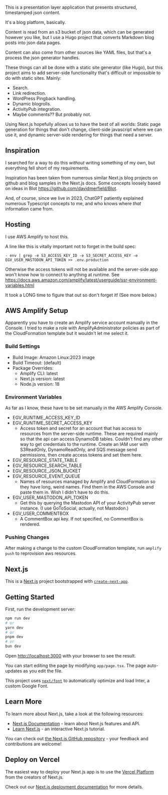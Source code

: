 This is a presentation layer application that presents structured, timestamped json content.

It's a blog platform, basically.

Content is read from an s3 bucket of json data, which can be generated however you like, but I use a Hugo project that converts Markdown blog posts into json data pages.

Content can also come from other sources like YAML files, but that's a process the json generator handles.

These things can all be done with a static site generator (like Hugo), but this project aims to add server-side functionality that's difficult or impossible to do with static sites. Mainly:

- Search.
- Link redirection.
- WordPress Pingback handling.
- Dynamic blogrolls.
- ActivityPub integration.
- Maybe comments?? But probably not.

Using Next.js hopefully allows us to have the best of all worlds: Static page generation for things that don't change, client-side javascript where we can use it, and dynamic server-side rendering for things that need a server.

## Inspiration

I searched for a way to do this _without_ writing something of my own, but everything fell short of my requirements.

Inspiration has been taken from numerous similar Next.js blog projects on github and blog samples in the Next.js docs. Some concepts loosely based on ideas in Blot https://github.com/davidmerfield/Blot.

And, of course, since we live in 2023, ChatGPT patiently explained numerous Typescript concepts to me, and who knows where _that_ information came from.

## Hosting

I use AWS Amplify to host this.

A line like this is vitally important not to forget in the build spec:

```
- env | grep -e S3_ACCESS_KEY_ID -e S3_SECRET_ACCESS_KEY -e EGV_USER_MASTODON_API_TOKEN >> .env.production
```

Otherwise the access tokens will not be available and the server-side app won't know how to connect to anything at runtime. See https://docs.aws.amazon.com/amplify/latest/userguide/ssr-environment-variables.html

It took a LONG time to figure that out so don't forget it! (See more below.)

## AWS Amplify Setup

Apparently you have to create an Amplify service account manually in the Console. I tried to make a role with AmplifyAdministrator policies as part of the CloudFormation template but it wouldn't let me select it.

### Build Settings

- Build Image: Amazon Linux:2023 image
- Build Timeout: (default)
- Package Overrides:
  - Amplify CLI: latest
  - Next.js version: latest
  - Node.js version: 18

### Environment Variables

As far as I know, these have to be set manually in the AWS Amplify Console.

- EGV_RUNTIME_ACCESS_KEY_ID
- EGV_RUNTIME_SECRET_ACCESS_KEY
  - Access token and secret for an account that has access to resources from the server-side runtime. These are required mainly so that the api can access DynamoDB tables. Couldn't find any other way to get credentials to the runtime. Create an IAM user with S3ReadOnly, DynamoReadOnly, and SQS message send permissions, then create access tokens and set them here.
- EGV_RESOURCE_STATE_TABLE
- EGV_RESOURCE_SEARCH_TABLE
- EGV_RESOURCE_JSON_BUCKET
- EGV_RESOURCE_EVENT_QUEUE
  - Names of resources managed by Amplify and CloudFormation so they have long, weird names. Find them in the AWS Console and paste them in. Wish I didn't have to do this.
- EGV_USER_MASTODON_API_TOKEN
  - Get this by querying the Mastodon API of your ActivityPub server instance. (I use GoToSocial, actually, not Mastodon.)
- EGV_USER_COMMENTBOX
  - A CommentBox api key. If not specified, no CommentBox is rendered.

### Pushing Changes

After making a change to the custom CloudFormation template, run `amplify push` to reprovision aws resources.




## Next.js

This is a [Next.js](https://nextjs.org/) project bootstrapped with [`create-next-app`](https://github.com/vercel/next.js/tree/canary/packages/create-next-app).

## Getting Started

First, run the development server:

```bash
npm run dev
# or
yarn dev
# or
pnpm dev
# or
bun dev
```

Open [http://localhost:3000](http://localhost:3000) with your browser to see the result.

You can start editing the page by modifying `app/page.tsx`. The page auto-updates as you edit the file.

This project uses [`next/font`](https://nextjs.org/docs/basic-features/font-optimization) to automatically optimize and load Inter, a custom Google Font.

## Learn More

To learn more about Next.js, take a look at the following resources:

- [Next.js Documentation](https://nextjs.org/docs) - learn about Next.js features and API.
- [Learn Next.js](https://nextjs.org/learn) - an interactive Next.js tutorial.

You can check out [the Next.js GitHub repository](https://github.com/vercel/next.js/) - your feedback and contributions are welcome!

## Deploy on Vercel

The easiest way to deploy your Next.js app is to use the [Vercel Platform](https://vercel.com/new?utm_medium=default-template&filter=next.js&utm_source=create-next-app&utm_campaign=create-next-app-readme) from the creators of Next.js.

Check out our [Next.js deployment documentation](https://nextjs.org/docs/deployment) for more details.
